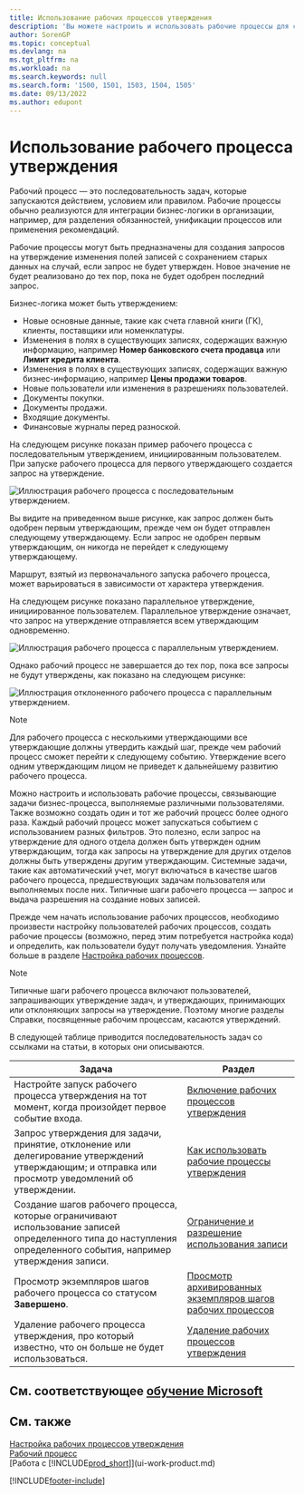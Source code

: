 ```yaml
---
title: Использование рабочих процессов утверждения
description: 'Вы можете настроить и использовать рабочие процессы для связи задач бизнес-процесса, таких как автоматический учет или запрос и предоставление утверждения для новых записей.'
author: SorenGP
ms.topic: conceptual
ms.devlang: na
ms.tgt_pltfrm: na
ms.workload: na
ms.search.keywords: null
ms.search.form: '1500, 1501, 1503, 1504, 1505'
ms.date: 09/13/2022
ms.author: edupont
---
```

# <a name="use-approval-workflows"></a><a name="use-approval-workflows"></a><a name="use-approval-workflows"></a>Использование рабочего процесса утверждения

Рабочий процесс — это последовательность задач, которые запускаются действием, условием или правилом. Рабочие процессы обычно реализуются для интеграции бизнес-логики в организации, например, для разделения обязанностей, унификации процессов или применения рекомендаций.

Рабочие процессы могут быть предназначены для создания запросов на утверждение изменения полей записей с сохранением старых данных на случай, если запрос не будет утвержден. Новое значение не будет реализовано до тех пор, пока не будет одобрен последний запрос.

Бизнес-логика может быть утверждением:

- Новые основные данные, такие как счета главной книги (ГК), клиенты, поставщики или номенклатуры.
- Изменения в полях в существующих записях, содержащих важную информацию, например **Номер банковского счета продавца** или **Лимит кредита клиента**.
- Изменения в полях в существующих записях, содержащих важную бизнес-информацию, например **Цены продажи товаров**.
- Новые пользователи или изменения в разрешениях пользователей.
- Документы покупки.
- Документы продажи.
- Входящие документы.
- Финансовые журналы перед разноской.

На следующем рисунке показан пример рабочего процесса с последовательным утверждением, инициированным пользователем. При запуске рабочего процесса для первого утверждающего создается запрос на утверждение.  

![Иллюстрация рабочего процесса с последовательным утверждением.](media/Workflows/approval-flow.png)

Вы видите на приведенном выше рисунке, как запрос должен быть одобрен первым утверждающим, прежде чем он будет отправлен следующему утверждающему. Если запрос не одобрен первым утверждающим, он никогда не перейдет к следующему утверждающему.

Маршрут, взятый из первоначального запуска рабочего процесса, может варьироваться в зависимости от характера утверждения.  

На следующем рисунке показано параллельное утверждение, инициированное пользователем. Параллельное утверждение означает, что запрос на утверждение отправляется всем утверждающим одновременно.  

![Иллюстрация рабочего процесса с параллельным утверждением.](media/Workflows/approval-flow-2.png)

Однако рабочий процесс не завершается до тех пор, пока все запросы не будут утверждены, как показано на следующем рисунке:  

![Иллюстрация отклоненного рабочего процесса с параллельным утверждением.](media/Workflows/approval-flow-3.png)

> [!NOTE]  
> Для рабочего процесса с несколькими утверждающими все утверждающие должны утвердить каждый шаг, прежде чем рабочий процесс сможет перейти к следующему событию. Утверждение всего одним утверждающим лицом не приведет к дальнейшему развитию рабочего процесса.

Можно настроить и использовать рабочие процессы, связывающие задачи бизнес-процесса, выполняемые различными пользователями. Также возможно создать один и тот же рабочий процесс более одного раза. Каждый рабочий процесс может запускаться событием с использованием разных фильтров. Это полезно, если запрос на утверждение для одного отдела должен быть утвержден одним утверждающим, тогда как запросы на утверждение для других отделов должны быть утверждены другим утверждающим. Системные задачи, такие как автоматический учет, могут включаться в качестве шагов рабочего процесса, предшествующих задачам пользователя или выполняемых после них. Типичные шаги рабочего процесса — запрос и выдача разрешения на создание новых записей.  

Прежде чем начать использование рабочих процессов, необходимо произвести настройку пользователей рабочих процессов, создать рабочие процессы (возможно, перед этим потребуется настройка кода) и определить, как пользователи будут получать уведомления. Узнайте больше в разделе [Настройка рабочих процессов](across-set-up-workflows.md).

> [!NOTE]  
> Типичные шаги рабочего процесса включают пользователей, запрашивающих утверждение задач, и утверждающих, принимающих или отклоняющих запросы на утверждение. Поэтому многие разделы Справки, посвященные рабочим процессам, касаются утверждений.  

 В следующей таблице приводится последовательность задач со ссылками на статьи, в которых они описываются.  

| **Задача** | **Раздел** |
|--|--|
| Настройте запуск рабочего процесса утверждения на тот момент, когда произойдет первое событие входа. | [Включение рабочих процессов утверждения](across-how-to-enable-workflows.md) |
| Запрос утверждения для задачи, принятие, отклонение или делегирование утверждений утверждающим; и отправка или просмотр уведомлений об утверждении. | [Как использовать рабочие процессы утверждения](across-how-use-approval-workflows.md) |
| Создание шагов рабочего процесса, которые ограничивают использование записей определенного типа до наступления определенного события, например утверждения записи. | [Ограничение и разрешение использования записи](across-how-to-restrict-and-allow-usage-of-a-record.md) |
| Просмотр экземпляров шагов рабочего процесса со статусом **Завершено**. | [Просмотр архивированных экземпляров шагов рабочих процессов](across-how-to-view-archived-workflow-step-instances.md) |
| Удаление рабочего процесса утверждения, про который известно, что он больше не будет использоваться. | [Удаление рабочих процессов утверждения](across-how-to-delete-workflows.md) |

## <a name="see-related-microsoft-training"></a><a name="see-related-microsoft-training"></a><a name="see-related-microsoft-training"></a>См. соответствующее [обучение Microsoft](/training/modules/create-workflows/)

## <a name="see-also"></a><a name="see-also"></a><a name="see-also"></a>См. также

[Настройка рабочих процессов утверждения](across-set-up-workflows.md)  
[Рабочий процесс](across-workflow.md)  
[Работа с [!INCLUDE[prod_short](includes/prod_short.md)]](ui-work-product.md)  

[!INCLUDE[footer-include](includes/footer-banner.md)]
